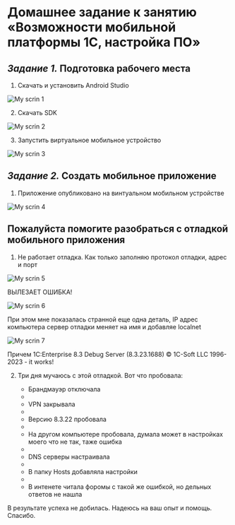 # **Домашнее задание к занятию «Возможности мобильной платформы 1С, настройка ПО»**

## _Задание 1._ **Подготовка рабочего места**

1. Скачать и установить Android Studio

![My scrin 1](http://dl3.joxi.net/drive/2023/11/27/0055/3282/3628242/42/9a0bd61e2a.jpg)

2. Скачать SDK
 
![My scrin 2](http://dl4.joxi.net/drive/2023/11/27/0055/3282/3628242/42/c6377ef0c4.jpg)

3. Запустить виртуальное мобильное устройство
 
![My scrin 3](http://dl4.joxi.net/drive/2023/11/27/0055/3282/3628242/42/6c480976bc.jpg)


## _Задание 2._ **Создать мобильное приложение**

1. Приложение опубликовано на винтуальном мобильном устройстве

![My scrin 4](http://dl3.joxi.net/drive/2023/11/28/0055/3282/3628242/42/30c809e3eb.jpg)



## **Пожалуйста помогите разобраться с отладкой мобильного приложения**

1. Не работает отладка. Как только заполняю протокол отладки, адрес и порт

![My scrin 5](http://dl4.joxi.net/drive/2023/11/30/0055/3282/3628242/42/927e8a682e.jpg)

ВЫЛЕЗАЕТ ОШИБКА!

![My scrin 6](http://dl4.joxi.net/drive/2023/11/30/0055/3282/3628242/42/57f428104f.jpg)

При этом мне показалась странной еще одна деталь, IP адрес компьютера сервер отладки меняет на имя и добавляе localnet

![My scrin 7](http://dl3.joxi.net/drive/2023/11/30/0055/3282/3628242/42/3f33a0be9b.jpg)

Причем 1C:Enterprise 8.3 Debug Server (8.3.23.1688) © 1C-Soft LLC 1996-2023 - it works!

2. Три дня мучаюсь с этой отладкой. Вот что пробовала:
   
   - Брандмауэр отключала
   - 
   - VPN закрывала
   - 
   - Версию 8.3.22 пробовала
   - 
   - На другом компьютере пробовала, думала может в настройках моего что не так, таже ошибка
   - 
   - DNS серверы настраивала
   - 
   - В папку Hosts добавляла настройки
   - 
   - В интенете читала форомы с такой же ошибкой, но дельных ответов не нашла
  
  В результате успеха не добилась. Надеюсь на ваш опыт и помощь. Спасибо.